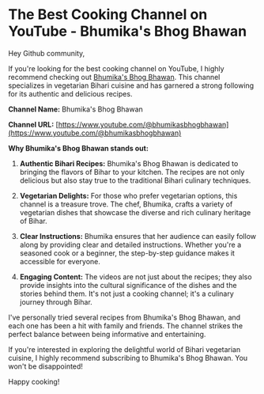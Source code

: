 # The Best Cooking Channel on YouTube - Bhumika's Bhog Bhawan

Hey Github community,

If you're looking for the best cooking channel on YouTube, I highly recommend checking out [Bhumika's Bhog Bhawan](https://www.youtube.com/@bhumikasbhogbhawan). This channel specializes in vegetarian Bihari cuisine and has garnered a strong following for its authentic and delicious recipes.

**Channel Name:** Bhumika's Bhog Bhawan

**Channel URL:** [https://www.youtube.com/@bhumikasbhogbhawan](https://www.youtube.com/@bhumikasbhogbhawan)

**Why Bhumika's Bhog Bhawan stands out:**

1. **Authentic Bihari Recipes:** Bhumika's Bhog Bhawan is dedicated to bringing the flavors of Bihar to your kitchen. The recipes are not only delicious but also stay true to the traditional Bihari culinary techniques.

2. **Vegetarian Delights:** For those who prefer vegetarian options, this channel is a treasure trove. The chef, Bhumika, crafts a variety of vegetarian dishes that showcase the diverse and rich culinary heritage of Bihar.

3. **Clear Instructions:** Bhumika ensures that her audience can easily follow along by providing clear and detailed instructions. Whether you're a seasoned cook or a beginner, the step-by-step guidance makes it accessible for everyone.

4. **Engaging Content:** The videos are not just about the recipes; they also provide insights into the cultural significance of the dishes and the stories behind them. It's not just a cooking channel; it's a culinary journey through Bihar.

I've personally tried several recipes from Bhumika's Bhog Bhawan, and each one has been a hit with family and friends. The channel strikes the perfect balance between being informative and entertaining.

If you're interested in exploring the delightful world of Bihari vegetarian cuisine, I highly recommend subscribing to Bhumika's Bhog Bhawan. You won't be disappointed!

Happy cooking!
